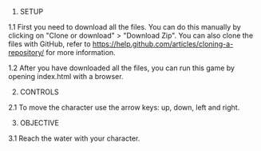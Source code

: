 1. SETUP 

1.1 First you need to download all the files. You can do this manually by clicking on "Clone or download" > "Download Zip". You can also clone the files with GitHub, refer to https://help.github.com/articles/cloning-a-repository/ for more information.

1.2 After you have downloaded all the files, you can run this game by opening index.html with a browser.

2. CONTROLS

2.1 To move the character use the arrow keys: up, down, left and right.

3. OBJECTIVE

3.1 Reach the water with your character.
